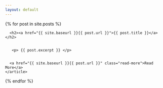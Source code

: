 ```yaml
---
layout: default
---
```


<div class="posts">
  {% for post in site.posts %}
    <article class="post">

      <h2><a href="{{ site.baseurl }}{{ post.url }}">{{ post.title }}</a></h2>

      
       <p> {{ post.excerpt }} </p>
      

      <a href="{{ site.baseurl }}{{ post.url }}" class="read-more">Read More</a>
    </article>
  {% endfor %}
</div>